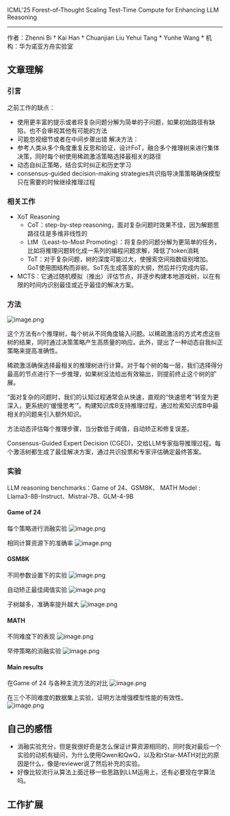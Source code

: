 



ICML'25 Forest-of-Thought Scaling Test-Time Compute for Enhancing LLM Reasoning

***
作者：Zhenni Bi † Kai Han † Chuanjian Liu Yehui Tang * Yunhe Wang *
机构：华为诺亚方舟实验室

## 文章理解
### 引言
之前工作的缺点：
+ 使用更丰富的提示或者将复杂问题分解为简单的子问题，如果初始路径有缺陷，也不会审视其他有可能的方法
+ 可能忽视细节或者在中间步骤出错
解决方法：
+ 参考人类从多个角度重复反思和验证，设计FoT，融合多个推理树来进行集体决策，同时每个树使用稀疏激活策略选择最相关的路径
+ 动态自纠正策略，结合实时纠正和历史学习
+ consensus-guided decision-making strategies共识指导决策策略确保模型只在需要的时候继续推理过程

### 相关工作
+ XoT Reasoning
	 + CoT：step-by-step reasoning，面对复杂问题时效果不佳，因为解题思路往往是多维非线性的
	 + LtM（Least-to-Most Promoting）：将复杂的问题分解为更简单的任务，比如将推理问题转化成一系列的编程问题求解，降低了token消耗
	 + ToT：对于复杂问题，树的深度可能过大，使搜索空间指数级别增加。GoT使用图结构而非树。SoT先生成答案的大纲，然后并行完成内容。
+ MCTS：它通过随机模拟（推出）评估节点，并逐步构建本地游戏树，以在有限的时间内识别最佳或近乎最佳的解决方案。

### 方法
![image.png](https://cdn.jsdelivr.net/gh/Thomas333333/MyPostImage/Images/20250709152310.png)

这个方法有n个推理树，每个树从不同角度输入问题。以稀疏激活的方式考虑这些树的结果，同时通过决策策略产生高质量的响应。此外，提出了一种动态自我纠正策略来提高准确性。

稀疏激活确保选择最相关的推理树进行计算。对于每个树的每一层，我们选择得分最高的节点进行下一步推理，如果树没法给出有效输出，则提前终止这个树的扩展。

“面对复杂的问题时，我们的认知过程通常会从快速，直观的“快速思考”转变为更深入，更系统的‘缓慢思考’”。构建知识库B支持推理过程，通过检索知识库B中最相关的问题来引入额外知识。

方法动态评估每个推理步骤，当分数低于阈值，自动矫正和修复误差。

Consensus-Guided Expert Decision (CGED)，交给LLM专家指导推理过程。每个激活树都生成了最佳解决方案，通过共识投票和专家评估确定最终答案。

### 实验
LLM reasoning benchmarks：Game of 24、GSM8K、 MATH
Model : Llama3-8B-Instruct、Mistral-7B、GLM-4-9B

#### Game of 24

每个策略进行消融实验
![image.png](https://cdn.jsdelivr.net/gh/Thomas333333/MyPostImage/Images/20250709154342.png)

相同计算资源下的准确率
![image.png](https://cdn.jsdelivr.net/gh/Thomas333333/MyPostImage/Images/20250709154537.png)

#### GSM8K

不同参数设置下的实验
![image.png](https://cdn.jsdelivr.net/gh/Thomas333333/MyPostImage/Images/20250709154944.png)

自动矫正最佳阈值实验
![image.png](https://cdn.jsdelivr.net/gh/Thomas333333/MyPostImage/Images/20250709155102.png)


子树越多，准确率提升越大
![image.png](https://cdn.jsdelivr.net/gh/Thomas333333/MyPostImage/Images/20250709155327.png)

#### MATH 
不同难度下的表现
![image.png](https://cdn.jsdelivr.net/gh/Thomas333333/MyPostImage/Images/20250709155558.png)

早停策略的消融实验
![image.png](https://cdn.jsdelivr.net/gh/Thomas333333/MyPostImage/Images/20250709155750.png)

#### Main results

在Game of 24 与各种主流方法的对比
![image.png](https://cdn.jsdelivr.net/gh/Thomas333333/MyPostImage/Images/20250709155834.png)

在三个不同难度的数据集上实验，证明方法增强模型性能的有效性。
![image.png](https://cdn.jsdelivr.net/gh/Thomas333333/MyPostImage/Images/20250709160024.png)


## 自己的感悟
+ 消融实验充分，但是我很好奇是怎么保证计算资源相同的，同时我对最后一个实验的动机有疑问，为什么使用Qwen和QwQ，以及和rStar-MATH对比的原因是什么，像是reviewer说了然后补充的实验。
+ 好像比较流行从算法上面迁移一些思路到LLM运用上，还有必要现在学算法吗。
## 工作扩展

